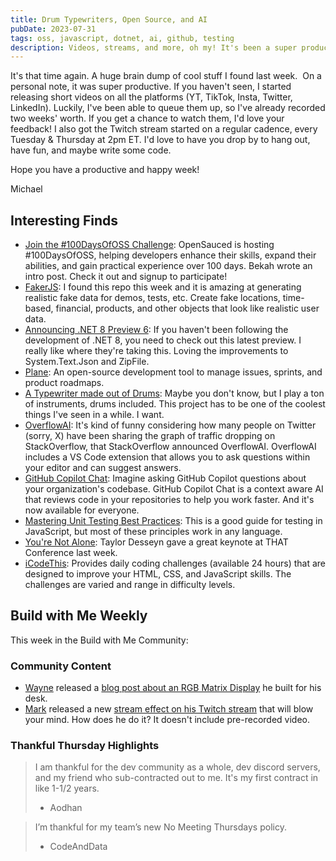 ```yaml
---
title: Drum Typewriters, Open Source, and AI
pubDate: 2023-07-31
tags: oss, javascript, dotnet, ai, github, testing
description: Videos, streams, and more, oh my! It's been a super productive week in the BBQ.
---
```


It's that time again. A huge brain dump of cool stuff I found last week.
​
On a personal note, it was super productive. If you haven't seen, I started releasing short videos on all the platforms (YT, TikTok, Insta, Twitter, LinkedIn). Luckily, I've been able to queue them up, so I've already recorded two weeks' worth. If you get a chance to watch them, I'd love your feedback! I also got the Twitch stream started on a regular cadence, every Tuesday & Thursday at 2pm ET. I'd love to have you drop by to hang out, have fun, and maybe write some code.

Hope you have a productive and happy week!

Michael

## Interesting Finds

- [​Join the #100DaysOfOSS Challenge](https://www.freecodecamp.org/news/100-days-of-oss-challenge/): OpenSauced is hosting #100DaysOfOSS, helping developers enhance their skills, expand their abilities, and gain practical experience over 100 days. Bekah wrote an intro post. Check it out and signup to participate!
- [​FakerJS](https://github.com/faker-js/faker): I found this repo this week and it is amazing at generating realistic fake data for demos, tests, etc. Create fake locations, time-based, financial, products, and other objects that look like realistic user data.
- [​Announcing .NET 8 Preview 6](https://devblogs.microsoft.com/dotnet/announcing-dotnet-8-preview-6/?utm_content=257835934&utm_medium=social&utm_source=linkedin&hss_channel=lis-l2XDk_NCpt): If you haven't been following the development of .NET 8, you need to check out this latest preview. I really like where they're taking this. Loving the improvements to System.Text.Json and ZipFile.
- [​Plane](https://plane.so/): An open-source development tool to manage issues, sprints, and product roadmaps.
- [​A Typewriter made out of Drums](https://blog.adafruit.com/2023/07/28/typewriter-made-out-of-drums/): Maybe you don't know, but I play a ton of instruments, drums included. This project has to be one of the coolest things I've seen in a while. I want.
- [​OverflowAI](https://www.producthunt.com/posts/overflowai): It's kind of funny considering how many people on Twitter (sorry, X) have been sharing the graph of traffic dropping on StackOverflow, that StackOverflow announced OverflowAI. OverflowAI includes a VS Code extension that allows you to ask questions within your editor and can suggest answers.
- [​GitHub Copilot Chat](https://github.blog/2023-07-20-github-copilot-chat-beta-now-available-for-every-organization/): Imagine asking GitHub Copilot questions about your organization's codebase. GitHub Copilot Chat is a context aware AI that reviews code in your repositories to help you work faster. And it's now available for everyone.
- [​Mastering Unit Testing Best Practices](https://web3usecase.co/mastering-unit-testing-best-practices-4f9ecad894a0): This is a good guide for testing in JavaScript, but most of these principles work in any language.
- [​You're Not Alone](https://youtu.be/YJbSHU9kDk4?t=946): Taylor Desseyn gave a great keynote at THAT Conference last week.
- [​iCodeThis](https://icodethis.com/): Provides daily coding challenges (available 24 hours) that are designed to improve your HTML, CSS, and JavaScript skills. The challenges are varied and range in difficulty levels.

## Build with Me Weekly

This week in the Build with Me Community:

### Community Content

- [​Wayne](https://twitter.com/rgeekuk) released a [blog post about an RGB Matrix Display](https://ramblinggeek.dev/matrixdisplay/) he built for his desk.
- [​Mark](https://twitter.com/FiniteSingulrty) released a new [stream effect on his Twitch stream](https://twitter.com/FiniteSingulrty/status/1684639701104205825) that will blow your mind. How does he do it? It doesn't include pre-recorded video.

### Thankful Thursday Highlights

> I am thankful for the dev community as a whole, dev discord servers, and my friend who sub-contracted out to me. It's my first contract in like 1-1/2 years.
>
> - Aodhan

> I’m thankful for my team’s new No Meeting Thursdays policy.
>
> - CodeAndData
